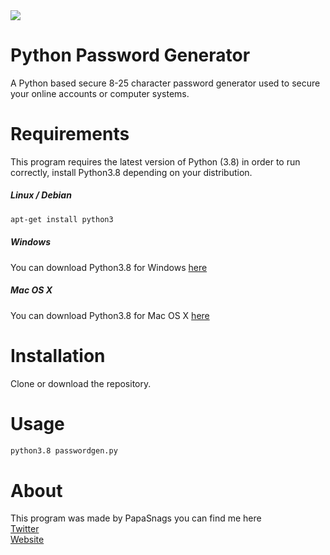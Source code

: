 <img src="https://i.imgur.com/T0QF23u.png/">

# Python Password Generator
A Python based secure 8-25 character password generator used to secure your online accounts or computer systems.

# Requirements 
This program requires the latest version of Python (3.8) in order to run correctly, install Python3.8 depending on your distribution.
##### Linux / Debian 
```BASH
apt-get install python3
```
##### Windows
You can download Python3.8 for Windows [here](https://www.python.org/downloads/windows/)
##### Mac OS X
You can download Python3.8 for Mac OS X [here](https://www.python.org/downloads/mac-osx/)

# Installation 
Clone or download the repository.

# Usage
```BASH
python3.8 passwordgen.py
```

# About
This program was made by PapaSnags you can find me here 
</br>
[Twitter](https://twitter.com/PapaSnags)
</br>
[Website](https://papa-snags.com)

